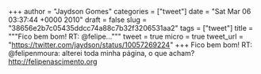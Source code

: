 
+++
author = "Jaydson Gomes"
categories = ["tweet"]
date = "Sat Mar 06 03:37:44 +0000 2010"
draft = false
slug = "38656e2b7c05435ddcc74a88c7b32f3206531aa2"
tags = ["tweet"]
title = """Fico bem bom! RT: @felipe..."""
tweet = true
micro = true
tweet_url = "https://twitter.com/jaydson/status/10057269224"
+++
Fico bem bom! RT: @felipenmoura: alterei toda minha página, o que acham? http://felipenascimento.org

